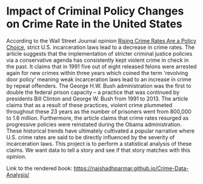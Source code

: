 # Impact of Criminal Policy Changes on Crime Rate in the United States

According to the Wall Street Journal opinion [Rising Crime Rates Are a Policy Choice](https://www.wsj.com/articles/safe-streets-are-a-policy-choice-incapacitation-incarceration-state-federal-prison-violent-crime-1990s-reagan-bush-barr-obama-sentencing-bail-11666785403), strict U.S. incarceration laws lead to a decrease in crime rates. The article suggests that the implementation of stricter criminal justice policies via a conservative agenda has consistently kept violent crime in check in the past. It claims that in 1991 five out of eight released felons were arrested again for new crimes within three years which coined the term ‘revolving door policy’ meaning weak incarceration laws lead to an increase in crime by repeat offenders. The George H.W. Bush administration was the first to double the federal prison capacity – a practice that was continued by presidents Bill Clinton and George W. Bush from 1991 to 2013. The article claims that as a result of these practices, violent crime plummeted throughout these 23 years as the number of prisoners went from 800,000 to 1.6 million. Furthermore, the article claims that crime rates resurged as progressive policies were reinstated during the Obama administration. These historical trends have ultimately cultivated a popular narrative where U.S. crime rates are said to be directly influenced by the severity of incarceration laws. This project is to perform a statistical analysis of these claims. We want data to tell a story and see if that story matches with this opinion.

Link to the rendered book: <https://naishadhparmar.github.io/Crime-Data-Analysis/>